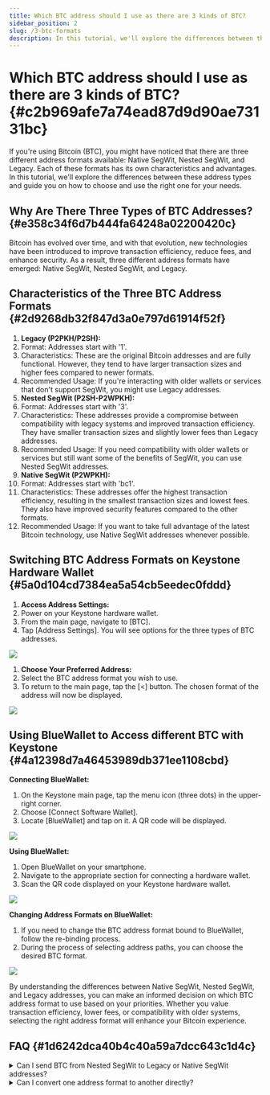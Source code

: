 ```yaml
---
title: Which BTC address should I use as there are 3 kinds of BTC?
sidebar_position: 2
slug: /3-btc-formats
description: In this tutorial, we'll explore the differences between these BTC address types and guide you on how to choose and use the right one for your needs.
---
```




# Which BTC address should I use as there are 3 kinds of BTC? {#c2b969afe7a74ead87d9d90ae73131bc}


If you're using Bitcoin (BTC), you might have noticed that there are three different address formats available: Native SegWit, Nested SegWit, and Legacy. Each of these formats has its own characteristics and advantages. In this tutorial, we'll explore the differences between these address types and guide you on how to choose and use the right one for your needs.


## **Why Are There Three Types of BTC Addresses?** {#e358c34f6d7b444fa64248a02200420c}


Bitcoin has evolved over time, and with that evolution, new technologies have been introduced to improve transaction efficiency, reduce fees, and enhance security. As a result, three different address formats have emerged: Native SegWit, Nested SegWit, and Legacy.


## **Characteristics of the Three BTC Address Formats** {#2d9268db32f847d3a0e797d61914f52f}

1. **Legacy (P2PKH/P2SH):**
  1. Format: Addresses start with '1'.
  2. Characteristics: These are the original Bitcoin addresses and are fully functional. However, they tend to have larger transaction sizes and higher fees compared to newer formats.
  3. Recommended Usage: If you're interacting with older wallets or services that don't support SegWit, you might use Legacy addresses.
1. **Nested SegWit (P2SH-P2WPKH):**
  1. Format: Addresses start with '3'.
  2. Characteristics: These addresses provide a compromise between compatibility with legacy systems and improved transaction efficiency. They have smaller transaction sizes and slightly lower fees than Legacy addresses.
  3. Recommended Usage: If you need compatibility with older wallets or services but still want some of the benefits of SegWit, you can use Nested SegWit addresses.
1. **Native SegWit (P2WPKH):**
  1. Format: Addresses start with 'bc1'.
  2. Characteristics: These addresses offer the highest transaction efficiency, resulting in the smallest transaction sizes and lowest fees. They also have improved security features compared to the other formats.
  3. Recommended Usage: If you want to take full advantage of the latest Bitcoin technology, use Native SegWit addresses whenever possible.

## **Switching BTC Address Formats on Keystone Hardware Wallet** {#5a0d104cd7384ea5a54cb5eedec0fddd}

1. **Access Address Settings:**
  1. Power on your Keystone hardware wallet.
  2. From the main page, navigate to [BTC].
  3. Tap [Address Settings]. You will see options for the three types of BTC addresses.

  ![](./1447147168.jpg)

1. **Choose Your Preferred Address:**
  1. Select the BTC address format you wish to use.
  2. To return to the main page, tap the [<] button. The chosen format of the address will now be displayed.

![](./1813936653.jpg)


## **Using BlueWallet to Access different BTC with Keystone** {#4a12398d7a46453989db371ee1108cbd}


**Connecting BlueWallet:**

1. On the Keystone main page, tap the menu icon (three dots) in the upper-right corner.
1. Choose [Connect Software Wallet].
1. Locate [BlueWallet] and tap on it. A QR code will be displayed.

  ![](./1749066983.jpg)


**Using BlueWallet:**

1. Open BlueWallet on your smartphone.
1. Navigate to the appropriate section for connecting a hardware wallet.
1. Scan the QR code displayed on your Keystone hardware wallet.

![](./957046725.png)


**Changing Address Formats on BlueWallet:**

1. If you need to change the BTC address format bound to BlueWallet, follow the re-binding process.
1. During the process of selecting address paths, you can choose the desired BTC format.

![](./1675157486.png)


By understanding the differences between Native SegWit, Nested SegWit, and Legacy addresses, you can make an informed decision on which BTC address format to use based on your priorities. Whether you value transaction efficiency, lower fees, or compatibility with older systems, selecting the right address format will enhance your Bitcoin experience.


## FAQ {#1d6242dca40b4c40a59a7dcc643c1d4c}


<details>
  <summary>Can I send BTC from Nested SegWit to Legacy or Native SegWit addresses?</summary>


Yes, you can send BTC from a Nested SegWit address to either a Legacy or a Native SegWit address. The recipient's address format does not affect your ability to send BTC to them.



  </details>


<details>
  <summary>Can I convert one address format to another directly?</summary>


While you can't directly convert one address format to another, you can send BTC from one address type to another through a regular transaction.



  </details>

